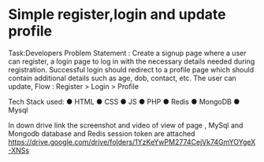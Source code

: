 # Simple register,login and update profile
Task:Developers
Problem Statement :
Create a signup page where a user can register, a login page to 
log in with the necessary details needed during registration.
Successful login should redirect to a profile page which should 
contain additional details such as age, dob, contact, etc. The user 
can update,
Flow : Register > Login > Profile

Tech Stack  used:
● HTML
● CSS
● JS
● PHP
● Redis
● MongoDB
● Mysql


In down drive link the screenshot and video of view of page , MySql and Mongodb database and Redis session token are attached 
https://drive.google.com/drive/folders/1YzKeYwPM2774CejVk74GmYOYgeX-XNSs
